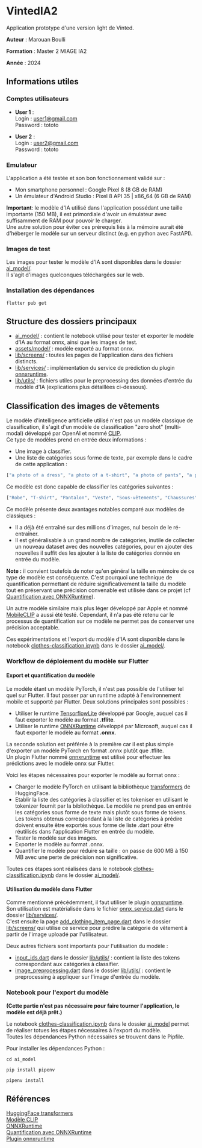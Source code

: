# VintedIA2

Application prototype d'une version light de Vinted.

**Auteur** : Marouan Boulli 

**Formation** : Master 2 MIAGE IA2

**Année** : 2024

## Informations utiles

### Comptes utilisateurs

- **User 1** :  
Login : user1@gmail.com  
Password : tototo  

- **User 2** :   
Login : user2@gmail.com  
Password : tototo

### Emulateur

L'application a été testée et son bon fonctionnement validé sur :  
- Mon smartphone personnel : Google Pixel 8 (8 GB de RAM)
- Un émulateur d'Android Studio : Pixel 8 API 35 | x86_64 (6 GB de RAM)

**Important**: le modèle d'IA utilisé dans l'application possédant une taille importante (150 MB), il est primordiale d'avoir un émulateur avec suffisamment de RAM pour pouvoir le charger.  
Une autre solution pour éviter ces prérequis liés à la mémoire aurait été d'héberger le modèle sur un serveur distinct (e.g. en python avec FastAPI).

### Images de test

Les images pour tester le modèle d'IA sont disponibles dans le dossier [ai_model/](./ai_model/img_test/).  
Il s'agit d'images quelconques téléchargées sur le web.

### Installation des dépendances

```
flutter pub get
```

## Structure des dossiers principaux

- [ai_model/](./ai_model/) : contient le notebook utilisé pour tester et exporter le modèle d'IA au format onnx, ainsi que les images de test.
- [assets/model/](./assets/model/) : modèle exporté au format onnx.
- [lib/screens/](./lib/screens/) : toutes les pages de l'application dans des fichiers distincts.
- [lib/services/](./lib/services/) : implémentation du service de prédiction du plugin [onnxruntime](https://pub.dev/packages/onnxruntime).
- [lib/utils/](./lib/utils/) : fichiers utiles pour le preprocessing des données d'entrée du modèle d'IA (explications plus détaillées ci-dessous).



## Classification des images de vêtements

Le modèle d'intelligence artificielle utilisé n'est pas un modèle classique de classification, il s'agit d'un modèle de classification "zero shot" (multi-modal) développé par OpenAI et nommé [CLIP](https://huggingface.co/docs/transformers/en/model_doc/clip).  
Ce type de modèles prend en entrée deux informations : 
- Une image à classifier.
- Une liste de catégories sous forme de texte, par exemple dans le cadre de cette application :
```python
["a photo of a dress", "a photo of a t-shirt", "a photo of pants", "a photo of a jacket", "a photo of underwear", "a photo of shoes", "a photo of hat", "a photo of a sweater"]
```

Ce modèle est donc capable de classifier les catégories suivantes : 
```python
["Robe", "T-shirt", "Pantalon", "Veste", "Sous-vêtements", "Chaussures", "Chapeau", "Pull"]
```
Ce modèle présente deux avantages notables comparé aux modèles de classiques :
- Il a déjà été entraîné sur des millions d'images, nul besoin de le ré-entraîner.
- Il est généralisable à un grand nombre de catégories, inutile de collecter un nouveau dataset avec des nouvelles catégories, pour en ajouter des nouvelles il suffit des les ajouter à la liste de catégories donnée en entrée du modèle.

**Note :** il convient toutefois de noter qu'en général la taille en mémoire de ce type de modèle est conséquente. C'est pourquoi une technique de quantification permettant de réduire significativement la taille du modèle tout en préservant une précision convenable est utilisée dans ce projet (cf [Quantification avec ONNXRuntime](https://onnxruntime.ai/docs/performance/model-optimizations/quantization.html)).  
  
Un autre modèle similaire mais plus léger développé par Apple et nommé [MobileCLIP](https://huggingface.co/apple/MobileCLIP-S1) a aussi été testé. Cependant, il n'a pas été retenu car le processus de quantification sur ce modèle ne permet pas de conserver une précision acceptable.  
  
Ces expérimentations et l'export du modèle d'IA sont disponible dans le notebook [clothes-classification.ipynb](./ai_model/clothes_classification.ipynb) dans le dossier [ai_model/](./ai_model/).  

### Workflow de déploiement du modèle sur Flutter

#### Export et quantification du modèle

Le modèle étant un modèle PyTorch, il n'est pas possible de l'utiliser tel quel sur Flutter. Il faut passer par un runtime adapté à l'environnement mobile et supporté par Flutter. Deux solutions principales sont possibles : 
- Utiliser le runtime [TensorflowLite](https://www.tensorflow.org/lite/guide?hl=fr) développé par Google, auquel cas il faut exporter le modèle au format **.tflite**.
- Utiliser le runtime [ONNXRuntime](https://onnxruntime.ai/) développé par Microsoft, auquel cas il faut exporter le modèle au format **.onnx**.

La seconde solution est préférée à la première car il est plus simple d'exporter un modèle PyTorch en format .onnx plutôt que .tflite.  
Un plugin Flutter nommé [onnxruntime](https://pub.dev/packages/onnxruntime) est utilisé pour effectuer les prédictions avec le modèle onnx sur Flutter.  

Voici les étapes nécessaires pour exporter le modèle au format onnx :
- Charger le modèle PyTorch en utilisant la bibliothèque [transformers](https://huggingface.co/docs/transformers/index) de HuggingFace.
- Etablir la liste des catégories à classifier et les tokeniser en utilisant le tokenizer fournit par la bibliothèque. Le modèle ne prend pas en entrée les catégories sous forme de texte mais plutôt sous forme de tokens. Les tokens obtenus correspondant à la liste de catégories à prédire doivent ensuite être exportés sous forme de liste .dart pour être réutilisés dans l'application Flutter en entrée du modèle.
- Tester le modèle sur des images.
- Exporter le modèle au format .onnx.
- Quantifier le modèle pour réduire sa taille : on passe de 600 MB à 150 MB avec une perte de précision non significative. 

Toutes ces étapes sont réalisées dans le notebook [clothes-classification.ipynb](./ai_model/clothes_classification.ipynb) dans le dossier [ai_model/](./ai_model/).

#### Utilisation du modèle dans Flutter

Comme mentionné précédemment, il faut utiliser le plugin [onnxruntime](https://pub.dev/packages/onnxruntime).  
Son utilisation est matérialisée dans le fichier [onnx_service.dart](./lib/services/onnx_service.dart) dans le dossier [lib/services/](./lib/services/).  
C'est ensuite la page [add_clothing_item_page.dart](./lib/screens/add_clothing_item_page.dart) dans le dossier [lib/screens/](./lib/screens/) qui utilise ce service pour prédire la catégorie de vêtement à partir de l'image uploadé par l'utilisateur.
  
Deux autres fichiers sont importants pour l'utilisation du modèle : 
- [input_ids.dart](./lib/utils/input_ids.dart) dans le dossier [lib/utils/](./lib/utils/) : contient la liste des tokens correspondant aux catégories à classifier.
- [image_preprocessing.dart](./lib/utils/image_preprocessing.dart) dans le dossier [lib/utils/](./lib/utils/) : contient le preprocessing à appliquer sur l'image d'entrée du modèle.

### Notebook pour l'export du modèle

**(Cette partie n'est pas nécessaire pour faire tourner l'application, le modèle est déjà prêt.)**

Le notebook [clothes-classification.ipynb](./ai_model/clothes_classification.ipynb) dans le dossier [ai_model](./ai_model/) permet de réaliser totues les étapes nécessaires à l'export du modèle.  
Toutes les dépendances Python nécessaires se trouvent dans le Pipfile.  
  
Pour installer les dépendances Python :
```
cd ai_model
```
```
pip install pipenv
```
```
pipenv install
```

## Références

[HuggingFace transformers](https://huggingface.co/docs/transformers/index)  
[Modèle CLIP](https://huggingface.co/docs/transformers/en/model_doc/clip)  
[ONNXRuntime](https://onnxruntime.ai/)  
[Quantification avec ONNXRuntime](https://onnxruntime.ai/docs/performance/model-optimizations/quantization.html)  
[Plugin onnxruntime](https://pub.dev/packages/onnxruntime)
